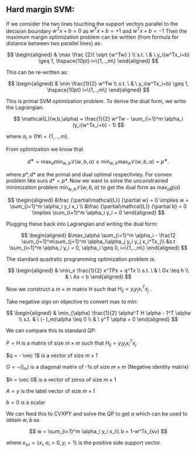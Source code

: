 
## Hard margin SVM:

If we consider the two lines touching the support vectors parallel to the decision boundary $w^Tx+b=0$ as $w^Tx+b=+1$ and $w^Tx+b=-1$ Then the maximum margin optimization problem can be written (from formula for distance between two parallel lines) as:

$$
\begin{aligned}
    & \max \frac {2}{ \sqrt {w^Tw} }
    \\ 
     s.t. \ & \ y_i(w^Tx_i+b) \geq 1, \hspace{10pt} i=\{1,..,m\}
\end{aligned}
$$

This can be re-written as:

$$
\begin{aligned}
    & \min \frac{1}{2} w^Tw
    \\ 
     s.t. \ & \ y_i(w^Tx_i+b) \geq 1, \hspace{10pt} i=\{1,..,m\}
\end{aligned}
$$

This is primal SVM optimization problem. To derive the dual form, we write the Lagrangian:

$$
\mathcal{L}(w,b,\alpha) = \frac{1}{2} w^Tw - \sum_{i=1}^m  \alpha_i (y_i(w^Tx_i+b) - 1)
$$

where $\alpha_i\geq 0 \forall i=\{1,..,m\}$. 

From optimization we know that

$$
d^∗ = \max_{\alpha} \min_{w,b}\mathcal{L}(w,b,\alpha) \leq \min_{w,b} \max_{\alpha} \mathcal{L}(w,b,\alpha) = p^∗.
$$

where $p*,d*$ are the primal and dual optimal respectivley. For convex problem like ours $d*=p*$. Now we want to solve the unconstrained minimization problem
$\min_{w,b} \mathcal{L}(w,b,\alpha)$ to get the dual form as $\max_{\alpha} g(\alpha)$

$$
\begin{aligned}
&\frac {\partial\mathcal{L}} {\partial w} = 0 \implies w = \sum_{i=1}^m \alpha_i y_i x_i \\
&\frac {\partial\mathcal{L}} {\partial b} = 0 \implies \sum_{i=1}^m \alpha_i y_i = 0
\end{aligned}
$$

Plugging these back into Lagrangian and writing the dual form:

$$
\begin{aligned}
    &\max_\alpha \sum_{i=1}^m \alpha_i - \frac12 \sum_{i=1}^m\sum_{j=1}^m \alpha_i\alpha_j y_i y_j x_i^Tx_j\\ 
    &s.t \sum_{i=1}^m \alpha_i y_i = 0, \alpha_i \geq 0, i=\{1,..,m\}
\end{aligned}
$$

The standard quadratic programming optimization problem is:

$$
\begin{aligned}
    & \min_x \frac{1}{2} x^TPx + q^Tx
    \\
     s.t. \ & \ Gx \leq h 
    \\
    & \ Ax = b
\end{aligned}
$$

Now we construct a $m \times m$ matrix H such that $H_{ij} = y_iy_j x_i^Tx_j$ .

Take negative sign on objective to convert max to min:

$$
\begin{aligned}
    & \min_{\alpha}  \frac{1}{2}  \alpha^T H  \alpha - 1^T \alpha
    \\
    s.t. & \ (- I_m)\alpha \leq 0 
    \\
    & \ y^T \alpha = 0 
\end{aligned}
$$

We can compare this to standard QP:

$P = H$ is a matrix of size $m \times m$ such that $H_{ij} = y_iy_j x_i^Tx_j$ 

$q = - \vec 1$ is a vector of size $m \times 1$

$G = - (I_m)$ is a diagonal matrix of -1s of size $m \times m$ (Negative identity matrix)

$h  = \vec 0$ is a vector of zeros of size $m \times 1$ 

$A = y$ is the label vector of size $m \times 1$ 

$b = 0$ is a scalar


We can feed this to CVXPY and solve the QP to get $\alpha$ which can be used to obtain $w,b$ as

$$
w = \sum_{i=1}^m \alpha_i y_i x_i\\
b = 1-w^Tx_{sv}
$$

where $x_{sv}=\{x_i, \alpha_i>0, y_i=1 \}$ is the positive side support vector.

